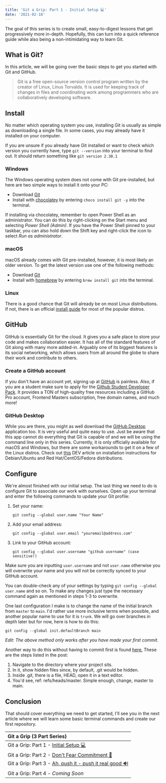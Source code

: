 ```yaml
---
title: 'Git a Grip: Part 1 - Initial Setup 💻'
date: '2021-02-18'
---
```


The goal of this series is to create small, easy-to-digest lessons that get progressively more in-depth. Hopefully, this can turn into a quick reference guide while also being a non-intimidating way to learn Git.

## What is Git?

In this article, we will be going over the basic steps to get you started with Git and GitHub.

> Git is a free open-source version control program written by the creator of Linux, Linus Torvalds. It is used for keeping track of changes in files and coordinating work among programmers who are collaboratively developing software.

## Install

No matter which operating system you use, installing Git is usually as simple as downloading a single file. In some cases, you may already have it installed on your computer.

If you are unsure if you already have Git installed or want to check which version you currently have, type `git --version` into your terminal to find out. It should return something like `git version 2.30.1`

### Windows

The Windows operating system does not come with Git pre-installed, but here are two simple ways to install it onto your PC:

- Download [Git](https://git-scm.com/)
- Install with [chocolatey](https://chocolatey.org/) by entering `choco install git -y` into the terminal.

If installing via chocolatey, remember to open Power Shell as an administrator. You can do this by right-clicking on the Start menu and selecting _Power Shell (Admin)_. If you have the Power Shell pinned to your taskbar, you can also hold down the Shift key and right-click the icon to select _Run as administrator_.

### macOS

macOS already comes with Git pre-installed, however, it is most likely an older version. To get the latest version use one of the following methods:

- Download [Git](https://git-scm.com/)
- Install with [homebrew](https://brew.sh/) by entering `brew install git` into the terminal.

### Linux

There is a good chance that Git will already be on most Linux distributions. If not, there is an official [install guide](https://git-scm.com/download/linux) for most of the popular distros.

## GitHub

GitHub is essentially Git for the cloud. It gives you a safe place to store your code and makes collaboration easier. It has all of the standard features of Git along with many more added-in. Arguably one of its biggest features is its social networking, which allows users from all around the globe to share their work and contribute to others.

### Create a GitHub account

If you don't have an account yet, signing up at [GitHub](https://github.com/) is painless. Also, if you are a student make sure to apply for the [Github Student Developer Pack](https://education.github.com/pack). It provides a TON of high-quality free resources including a GitHub Pro account, Frontend Masters subscription, free domain names, and much more!

### GitHub Desktop

While you are there, you might as well download the [GitHub Desktop](https://desktop.github.com/) application too. It is very useful and quite easy to use. Just be aware that this app cannot do everything that Git is capable of and we will be using the command line only in this series. Currently, it is only officially available for macOS and Windows, but there are some workarounds to get it on a few of the Linux distros. Check out [this](https://dev.to/rahedmir/is-github-desktop-available-for-gnu-linux-4a69) DEV article on installation instructions for Debian/Ubuntu and Red Hat/CentOS/Fedora distributions.

## Configure

We're almost finished with our initial setup. The last thing we need to do is configure Git to associate our work with ourselves. Open up your terminal and enter the following commands to update your Git profile:

1. Set your name:

   ```shell
   git config --global user.name "Your Name"
   ```

2. Add your email address:

   ```shell
   git config --global user.email "youremail@address.com"
   ```

3. Link to your GitHub account:

   ```shell
   git config --global user.username "github username" (case sensitive!)
   ```

Make sure you are inputting `user.username` and not `user.name` otherwise you will overwrite your name and you will not be correctly synced to your GitHub account.

You can double-check any of your settings by typing `git config --global user.name` and so on. To make any changes just type the necessary command again as mentioned in steps 1-3 to overwrite.

One last configuration I make is to change the name of the initial branch from `master` to `main`. I'd rather use more inclusive terms when possible, and another popular name to use for it is `trunk`. We will go over branches in depth later but for now, here is how to do this:

```shell
git config --global init.defaultBranch main
```

_Edit: The above method only works after you have made your first commit._

Another way to do this without having to commit first is found [here.](https://stackoverflow.com/a/64769110/8298834) These are the steps listed in the post:

1. Navigate to the directory where your project sits.
2. In it, show hidden files since, by default, .git would be hidden.
3. Inside .git, there is a file, HEAD, open it in a text editor.
4. You'd see, ref: refs/heads/master. Simple enough, change, master to main.

## Conclusion

That should cover everything we need to get started, I'll see you in the next article where we will learn some basic terminal commands and create our first repository.

| Git a Grip (3 Part Series)                                                     |
| :----------------------------------------------------------------------------- |
| Git a Grip: Part 1 - [Initial Setup 💻](/posts/git-a-grip-1)                   |
| Git a Grip: Part 2 - [Don't Fear Commitment 💍](/posts/git-a-grip-2)           |
| Git a Grip: Part 3 - [Ah, push it - push it real good 🔊](/posts/git-a-grip-3) |
| Git a Grip: Part 4 - _Coming Soon_                                             |
